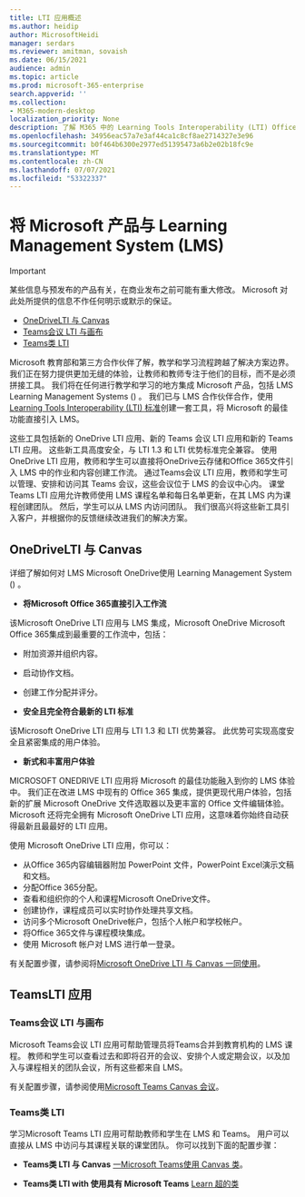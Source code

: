 ```yaml
---
title: LTI 应用概述
ms.author: heidip
author: MicrosoftHeidi
manager: serdars
ms.reviewer: amitman, sovaish
ms.date: 06/15/2021
audience: admin
ms.topic: article
ms.prod: microsoft-365-enterprise
search.appverid: ''
ms.collection:
- M365-modern-desktop
localization_priority: None
description: 了解 M365 中的 Learning Tools Interoperability (LTI) Office 应用，以及他们将 Office 应用集成到其 Learning Management System (LMS) 时如何帮助教师。
ms.openlocfilehash: 34956eac57a7e3af44ca1c8cf8ae2714327e3e96
ms.sourcegitcommit: b0f464b6300e2977ed51395473a6b2e02b18fc9e
ms.translationtype: MT
ms.contentlocale: zh-CN
ms.lasthandoff: 07/07/2021
ms.locfileid: "53322337"
---
```

# <a name="integrating-microsoft-products-with-your-learning-management-system-lms"></a>将 Microsoft 产品与 Learning Management System (LMS) 

> [!IMPORTANT]
> 某些信息与预发布的产品有关，在商业发布之前可能有重大修改。 Microsoft 对此处所提供的信息不作任何明示或默示的保证。

- [OneDriveLTI 与 Canvas](#onedrive-lti-with-canvas)
- [Teams会议 LTI 与画布](#teams-meetings-lti-with-canvas)
- [Teams类 LTI](#teams-classes-lti)

Microsoft 教育部和第三方合作伙伴了解，教学和学习流程跨越了解决方案边界。 我们正在努力提供更加无缝的体验，让教师和教师专注于他们的目标，而不是必须拼接工具。 我们将在任何进行教学和学习的地方集成 Microsoft 产品，包括 LMS Learning Management Systems () 。 我们已与 LMS 合作伙伴合作，使用[Learning Tools Interoperability (LTI) 标准](https://www.imsglobal.org/activity/learning-tools-interoperability)创建一套工具，将 Microsoft 的最佳功能直接引入 LMS。

这些工具包括新的 OneDrive LTI 应用、新的 Teams 会议 LTI 应用和新的 Teams LTI 应用。 这些新工具高度安全，与 LTI 1.3 和 LTI 优势标准完全兼容。 使用 OneDrive LTI 应用，教师和学生可以直接将OneDrive云存储和Office 365文件引入 LMS 中的作业和内容创建工作流。 通过Teams会议 LTI 应用，教师和学生可以管理、安排和访问其 Teams 会议，这些会议位于 LMS 的会议中心内。 课堂Teams LTI 应用允许教师使用 LMS 课程名单和每日名单更新，在其 LMS 内为课程创建团队。 然后，学生可以从 LMS 内访问团队。 我们很高兴将这些新工具引入客户，并根据你的反馈继续改进我们的解决方案。

## <a name="onedrive-lti-with-canvas"></a>OneDriveLTI 与 Canvas

详细了解如何对 LMS Microsoft OneDrive使用 Learning Management System () 。

- **将Microsoft Office 365直接引入工作流**

该Microsoft OneDrive LTI 应用与 LMS 集成，Microsoft OneDrive Microsoft Office 365集成到最重要的工作流中，包括：

- 附加资源并组织内容。
- 启动协作文档。
- 创建工作分配并评分。

- **安全且完全符合最新的 LTI 标准**

该Microsoft OneDrive LTI 应用与 LTI 1.3 和 LTI 优势兼容。 此优势可实现高度安全且紧密集成的用户体验。

- **新式和丰富用户体验**

MICROSOFT ONEDRIVE LTI 应用将 Microsoft 的最佳功能融入到你的 LMS 体验中。 我们正在改进 LMS 中现有的 Office 365 集成，提供更现代用户体验，包括新的扩展 Microsoft OneDrive 文件选取器以及更丰富的 Office 文件编辑体验。 Microsoft 还将完全拥有 Microsoft OneDrive LTI 应用，这意味着你始终自动获得最新且最最好的 LTI 应用。

使用 Microsoft OneDrive LTI 应用，你可以：

- 从Office 365内容编辑器附加 PowerPoint 文件，PowerPoint Excel演示文稿和文档。
- 分配Office 365分配。
- 查看和组织你的个人和课程Microsoft OneDrive文件。
- 创建协作，课程成员可以实时协作处理共享文档。
- 访问多个Microsoft OneDrive帐户，包括个人帐户和学校帐户。
- 将Office 365文件与课程模块集成。
- 使用 Microsoft 帐户对 LMS 进行单一登录。

有关配置步骤，请参阅将[Microsoft OneDrive LTI 与 Canvas 一同使用](use-onedrive-with-lms.md)。

## <a name="teams-lti-apps"></a>TeamsLTI 应用

### <a name="teams-meetings-lti-with-canvas"></a>Teams会议 LTI 与画布

Microsoft Teams会议 LTI 应用可帮助管理员将Teams合并到教育机构的 LMS 课程。 教师和学生可以查看过去和即将召开的会议、安排个人或定期会议，以及加入与课程相关的团队会议，所有这些都来自 LMS。

有关配置步骤，请参阅使用[Microsoft Teams Canvas 会议](teams-meetings-with-canvas.md)。

### <a name="teams-classes-lti"></a>Teams类 LTI

学习Microsoft Teams LTI 应用可帮助教师和学生在 LMS 和 Teams。 用户可以直接从 LMS 中访问与其课程关联的课堂团队。 你可以找到下面的配置步骤：

- **Teams类 LTI 与 Canvas** [一Microsoft Teams使用 Canvas 类](teams-classes-with-canvas.md)。

- **Teams类 LTI with 使用具有 Microsoft Teams** [Learn 超的类](teams-classes-with-blackboard.md)
